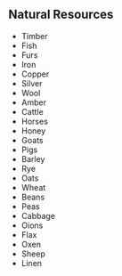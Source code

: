 ## Natural Resources
- Timber
- Fish
- Furs
- Iron
- Copper
- Silver
- Wool
- Amber
- Cattle
- Horses
- Honey
- Goats
- Pigs
- Barley
- Rye
- Oats
- Wheat
- Beans
- Peas
- Cabbage
- Oions
- Flax
- Oxen
- Sheep
- Linen